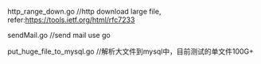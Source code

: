 http_range_down.go //http download large file, refer:https://tools.ietf.org/html/rfc7233

sendMail.go //send mail use go

put_huge_file_to_mysql.go //解析大文件到mysql中，目前测试的单文件100G+
